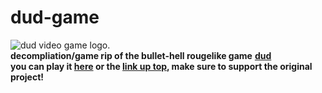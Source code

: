 # dud-game
![dud video game logo.](https://img.itch.zone/aW1nLzEzNzE4MzQzLnBuZw==/original/KLbZPd.png)\
**decompliation/game rip of the bullet-hell rougelike game**
**[dud](https://arqitech.itch.io/dud)**\
**you can play it [here](https://thealphaleopard.github.io/games/dud/) or the [link up top](https://arqitech.itch.io/dud), make sure to support the original project!**